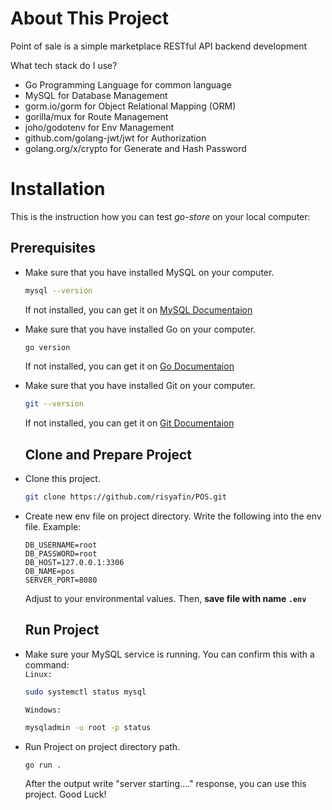 # About This Project
Point of sale  is a simple marketplace RESTful API backend development

What tech stack do I use?

* Go Programming Language for common language
* MySQL for Database Management
* gorm.io/gorm for Object Relational Mapping (ORM)
* gorilla/mux for Route Management
* joho/godotenv for Env Management
* github.com/golang-jwt/jwt for Authorization
* golang.org/x/crypto for Generate and Hash Password

# Installation
This is the instruction how you can test _go-store_ on your local computer:
## Prerequisites
- Make sure that you have installed MySQL on your computer.
  ```sh
  mysql --version
  ``` 
  If not installed, you can get it on [MySQL Documentaion](https://dev.mysql.com/doc/mysql-installation-excerpt/8.0/en/)
- Make sure that you have installed Go on your computer.
  ```sh
  go version
  ```
  If not installed, you can get it on [Go Documentaion](https://go.dev/doc/install)
- Make sure that you have installed Git on your computer.
  ```sh
  git --version
  ```
  If not installed, you can get it on [Git Documentaion](https://git-scm.com/book/en/v2/Getting-Started-Installing-Git) <br />

  ## Clone and Prepare Project
- Clone this project.
  ```sh
  git clone https://github.com/risyafin/POS.git
  ```
- Create new env file on project directory. Write the following into the env file.
  Example:
  ```
  DB_USERNAME=root
  DB_PASSWORD=root
  DB_HOST=127.0.0.1:3306
  DB_NAME=pos
  SERVER_PORT=8080
  ```
  Adjust to your environmental values. Then, **save file with name ```.env```** <br />

  ## Run Project
- Make sure your MySQL service is running. You can confirm this with a command:<br />
```Linux:```
  ```sh
  sudo systemctl status mysql
  ```
  ```Windows:```
  ```sh
  mysqladmin -u root -p status
  ```
- Run Project on project directory path.
  ```sh
  go run .
  ```
  After the output write "server starting...." response, you can use this project. Good Luck! <br />

